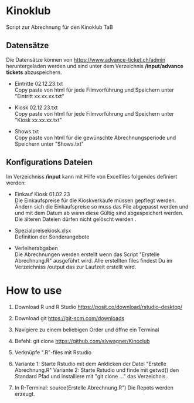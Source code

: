 
# Kinoklub

Script zur Abrechnung für den Kinoklub TaB

## Datensätze

Die Datensätze können von <https://www.advance-ticket.ch/admin>
heruntergeladen werden und sind unter dem Verzeichnis **/input/advance
tickets** abzuspeichern.

-   Eintritte 02.12.23.txt\
    Copy paste von html für jede Filmvorführung und Speichern unter
    "Eintritt xx.xx.xx.txt"

-   Kiosk 02.12.23.txt\
    Copy paste von html für jede Filmvorführung und Speichern unter
    "Kiosk xx.xx.xx.txt"

-   Shows.txt\
    Copy paste von html für die gewünschte Abrechnungsperiode und
    Speichern unter "Shows.txt"

## Konfigurations Dateien

Im Verzeichniss **/input** kann mit Hilfe von Excelfiles folgendes definiert
werden:

-   Einkauf Kiosk 01.02.23\
    Die Einkaufspreise für die Kioskverkäufe müssen gepflegt werden.
    Ändern sich die Einkaufspreise so muss das File abgepasst werden und
    und mit dem Datum ab wann diese Gültig sind abgespeichert werden. Die älteren
    Dateien dürfen nicht gelöscht werden .

-   Spezialpreisekiosk.xlsx\
    Definition der Sonderangebote

-   Verleiherabgaben\
    Die Abrechnungen werden erstellt wenn das Script "Erstelle
    Abrechnung.R" ausgeführt wird. Alle erstellten files findest Du im
    Verzeichniss /output das zur Laufzeit erstellt wird.

# How to use

1.  Download R und R Studio <https://posit.co/download/rstudio-desktop/>

2.  Download git <https://git-scm.com/downloads>

3.  Navigiere zu einem beliebigen Order und öffne ein Terminal

4.  Befehl: git clone <https://github.com/slvwagner/Kinoclub>

5.  Verknüpfe ".R"-files mit Rstudio

6.  Variante 1: Starte Rstudio mit dem Anklicken der Datei "Erstelle Abrechnung.R"
    Variante 2: Starte Rstudio und finde mit getwd() den Standard Pfad und
    installiere mit "git clone ..." das Verzeichnis. 
  
7.  In R-Terminal: source(Erstelle Abrechnung.R")
    Die Repots werden erzeugt. 
